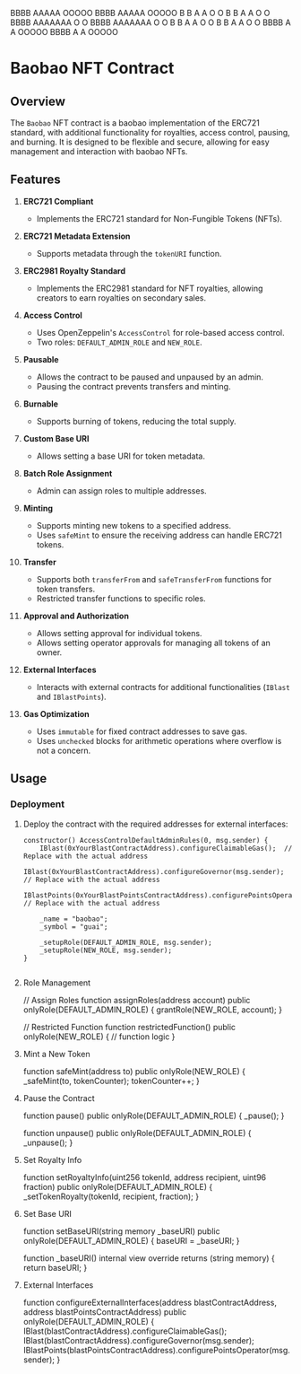 BBBB    AAAAA   OOOOO   BBBB    AAAAA   OOOOO
B   B  A     A O     O B   B  A     A O     O
BBBB   AAAAAAA O     O BBBB   AAAAAAA O     O
B   B  A     A O     O B   B  A     A O     O
BBBB   A     A  OOOOO  BBBB   A     A  OOOOO


# Baobao NFT Contract

## Overview

The `Baobao` NFT contract is a baobao implementation of the ERC721 standard, with additional functionality for royalties, access control, pausing, and burning. It is designed to be flexible and secure, allowing for easy management and interaction with baobao NFTs. 

## Features

1. **ERC721 Compliant**
   - Implements the ERC721 standard for Non-Fungible Tokens (NFTs).

2. **ERC721 Metadata Extension**
   - Supports metadata through the `tokenURI` function.

3. **ERC2981 Royalty Standard**
   - Implements the ERC2981 standard for NFT royalties, allowing creators to earn royalties on secondary sales.

4. **Access Control**
   - Uses OpenZeppelin's `AccessControl` for role-based access control.
   - Two roles: `DEFAULT_ADMIN_ROLE` and `NEW_ROLE`.

5. **Pausable**
   - Allows the contract to be paused and unpaused by an admin.
   - Pausing the contract prevents transfers and minting.

6. **Burnable**
   - Supports burning of tokens, reducing the total supply.

7. **Custom Base URI**
   - Allows setting a base URI for token metadata.

8. **Batch Role Assignment**
   - Admin can assign roles to multiple addresses.

9. **Minting**
   - Supports minting new tokens to a specified address.
   - Uses `safeMint` to ensure the receiving address can handle ERC721 tokens.

10. **Transfer**
    - Supports both `transferFrom` and `safeTransferFrom` functions for token transfers.
    - Restricted transfer functions to specific roles.

11. **Approval and Authorization**
    - Allows setting approval for individual tokens.
    - Allows setting operator approvals for managing all tokens of an owner.

12. **External Interfaces**
    - Interacts with external contracts for additional functionalities (`IBlast` and `IBlastPoints`).

13. **Gas Optimization**
    - Uses `immutable` for fixed contract addresses to save gas.
    - Uses `unchecked` blocks for arithmetic operations where overflow is not a concern.

## Usage

### Deployment

1. Deploy the contract with the required addresses for external interfaces:
   ```solidity
   constructor() AccessControlDefaultAdminRules(0, msg.sender) {
       IBlast(0xYourBlastContractAddress).configureClaimableGas();  // Replace with the actual address
       IBlast(0xYourBlastContractAddress).configureGovernor(msg.sender);  // Replace with the actual address
       IBlastPoints(0xYourBlastPointsContractAddress).configurePointsOperator(msg.sender);  // Replace with the actual address

       _name = "baobao";
       _symbol = "guai";
       
       _setupRole(DEFAULT_ADMIN_ROLE, msg.sender);
       _setupRole(NEW_ROLE, msg.sender);
   }


2. Role Management

    // Assign Roles
    function assignRoles(address account) public onlyRole(DEFAULT_ADMIN_ROLE) {
        grantRole(NEW_ROLE, account);
    }

    // Restricted Function
    function restrictedFunction() public onlyRole(NEW_ROLE) {
        // function logic
    }

3. Mint a New Token

    function safeMint(address to) public onlyRole(NEW_ROLE) {
        _safeMint(to, tokenCounter);
        tokenCounter++;
    }

4. Pause the Contract

    function pause() public onlyRole(DEFAULT_ADMIN_ROLE) {
        _pause();
    }

    function unpause() public onlyRole(DEFAULT_ADMIN_ROLE) {
        _unpause();
    }

5. Set Royalty Info

    function setRoyaltyInfo(uint256 tokenId, address recipient, uint96 fraction) public onlyRole(DEFAULT_ADMIN_ROLE) {
        _setTokenRoyalty(tokenId, recipient, fraction);
    }

6. Set Base URI

    function setBaseURI(string memory _baseURI) public onlyRole(DEFAULT_ADMIN_ROLE) {
        baseURI = _baseURI;
    }

    function _baseURI() internal view override returns (string memory) {
        return baseURI;
    }

7. External Interfaces

    function configureExternalInterfaces(address blastContractAddress, address blastPointsContractAddress) public onlyRole(DEFAULT_ADMIN_ROLE) {
        IBlast(blastContractAddress).configureClaimableGas();
        IBlast(blastContractAddress).configureGovernor(msg.sender);
        IBlastPoints(blastPointsContractAddress).configurePointsOperator(msg.sender);
    }


      
